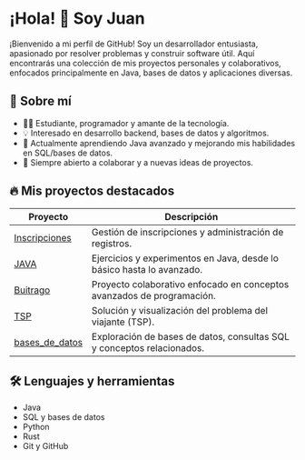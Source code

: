# ¡Hola! 👋 Soy Juan

¡Bienvenido a mi perfil de GitHub! Soy un desarrollador entusiasta, apasionado por resolver problemas y construir software útil. Aquí encontrarás una colección de mis proyectos personales y colaborativos, enfocados principalmente en Java, bases de datos y aplicaciones diversas.

## 🚀 Sobre mí
- 🧑‍💻 Estudiante, programador y amante de la tecnología.
- 💡 Interesado en desarrollo backend, bases de datos y algoritmos.
- 🌱 Actualmente aprendiendo Java avanzado y mejorando mis habilidades en SQL/bases de datos.
- 🤝 Siempre abierto a colaborar y a nuevas ideas de proyectos.

## 🔥 Mis proyectos destacados

| Proyecto | Descripción |
|----------|-------------|
| [Inscripciones](https://github.com/Juaan00/Inscripciones) | Gestión de inscripciones y administración de registros. |
| [JAVA](https://github.com/Juaan00/JAVA) | Ejercicios y experimentos en Java, desde lo básico hasta lo avanzado. |
| [Buitrago](https://github.com/ncastellanosr/Buitrago) | Proyecto colaborativo enfocado en conceptos avanzados de programación. |
| [TSP](https://github.com/DMV-Nicolas/TSP) | Solución y visualización del problema del viajante (TSP). |
| [bases_de_datos](https://github.com/Juaan00/bases_de_datos) | Exploración de bases de datos, consultas SQL y conceptos relacionados. |

## 🛠️ Lenguajes y herramientas
- Java
- SQL y bases de datos
- Python
- Rust
- Git y GitHub
